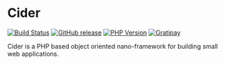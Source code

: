 # Cider

[![Build Status](https://img.shields.io/travis/CarbinCreative/Cider.svg?style=flat)](https://travis-ci.org/CarbinCreative/Cider)
[![GitHub release](https://img.shields.io/github/release/CarbinCreative/Cider.svg?style=flat)](https://github.com/CarbinCreative/Cider/releases)
[![PHP Version](https://img.shields.io/badge/PHP-7.0.0--beta3-8892BF.svg?style=flat)](http://php.net/archive/2015.php#id2015-08-06-1)
[![Gratipay](http://img.shields.io/gratipay/lessthanthree.svg?style=flat)](https://gratipay.com/lessthanthree/)

Cider is a PHP based object oriented nano-framework for building small web applications.

